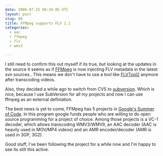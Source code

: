 ```yaml
---
date: 2006-07-25 08:34:05 UTC
layout: post
slug: 89
title: FFMpeg supports FLV 1.1
categories:
  - aac
  - ffmpeg
  - flv
  - wmv3

---
```

<p>I still need to confirm this out myself if its true, but looking at the updates in the source it seems as if <a href="http://ffmpeg.mplayerhq.hu/FFMpeg">FFMpeg</a> is now injecting FLV metadata in the latest svn sources.. This means we don't have to use a tool like <a href="http://rubyforge.org/projects/flvtool2/">FLVTool2</a> anymore after transcoding videos.
</p>

<p>Also, they decided a while ago to switch from CVS to <a href="http://subversion.tigris.org/">subversion</a>.  Which is nice, because I use SubVersion for all my projects and now I can use ffmpeg as an external definiation.</p>

<p>The best news is yet to come, FFMpeg has 5 projects in <a href="http://code.google.com/soc/ffmpeg/about.html">Google's Summer of Code</a>. In this program google funds people who are willing to do open source programming for a project of choice. Among those projects is a VC-1 decoder, which allows transcoding WMV3/WMV9, an AAC decoder (AAC is heavily used in MOV/MP4 videos) and an AMR encoder/decoder (AMR is used in 3GP, 3G2).</p>

<p>Good stuff, I've been following the project for a while now and I'm happy to see its still this active.</p>
